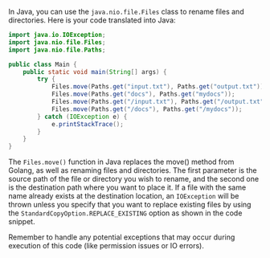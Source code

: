 In Java, you can use the `java.nio.file.Files` class to rename files and directories. Here is your code translated into Java:

```java
import java.io.IOException;
import java.nio.file.Files;
import java.nio.file.Paths;

public class Main {
    public static void main(String[] args) {
        try {
            Files.move(Paths.get("input.txt"), Paths.get("output.txt"));
            Files.move(Paths.get("docs"), Paths.get("mydocs"));
            Files.move(Paths.get("/input.txt"), Paths.get("/output.txt"));
            Files.move(Paths.get("/docs"), Paths.get("/mydocs"));
        } catch (IOException e) {
            e.printStackTrace();
        }
    }
}
```

The `Files.move()` function in Java replaces the move() method from Golang, as well as renaming files and directories. The first parameter is the source path of the file or directory you wish to rename, and the second one is the destination path where you want to place it. If a file with the same name already exists at the destination location, an `IOException` will be thrown unless you specify that you want to replace existing files by using the `StandardCopyOption.REPLACE_EXISTING` option as shown in the code snippet.

Remember to handle any potential exceptions that may occur during execution of this code (like permission issues or IO errors).

